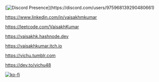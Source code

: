 <!--
Hello Mr.code thief
-->
[![Discord Presence](https://lanyard.cnrad.dev/api/975968139290480661?animated=:true&hideBadges=true&hideDiscrim=true&borderRadius=17px&idleMessage=Probably%20afk%20or%20doing%20something%20else...)](https://discord.com/users/975968139290480661)

https://www.linkedin.com/in/vaisakhmkumar

https://leetcode.com/VaisakhKumar

https://vaisakhk.hashnode.dev

https://vaisakhkumar.itch.io

https://vichu.tumblr.com

https://dev.to/vichu48


[![ko-fi](https://ko-fi.com/img/githubbutton_sm.svg)](https://ko-fi.com/R6R4EVA7M)
